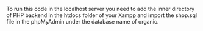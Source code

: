 To run this code in the localhost server you need to add the inner directory of PHP backend in the htdocs folder of your Xampp and import the shop.sql file in the phpMyAdmin under the database name of organic. 
